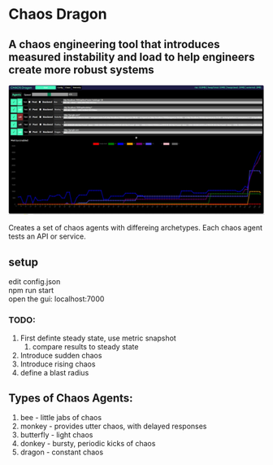 # Chaos Dragon
## A chaos engineering tool that introduces measured instability and load to help engineers create more robust systems

![Image Description](./doc/screen.jpg)

Creates a set of chaos agents with differeing archetypes. Each chaos agent tests an API or service.

## setup
edit config.json  
npm run start  
open the gui: localhost:7000  


### TODO:
1. First definte steady state, use metric snapshot
    1. compare results to steady state
2. Introduce sudden chaos
3. Introduce rising chaos
4. define a blast radius

## Types of Chaos Agents:
1. bee - little jabs of chaos
2. monkey - provides utter chaos, with delayed responses
3. butterfly - light chaos
4. donkey - bursty, periodic kicks of chaos
5. dragon - constant chaos
